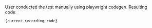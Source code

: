 User conducted the test manually using playwright codegen. Resulting code:

```python
{current_recording_code}
```